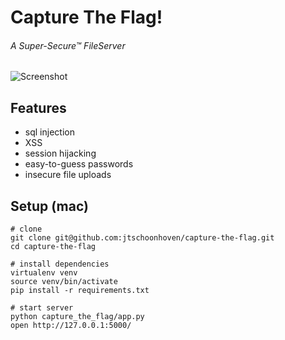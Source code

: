# Capture The Flag!
###### A Super-Secure™ FileServer

![Screenshot](http://i.imgur.com/W11Zchd.png)

## Features

- sql injection
- XSS
- session hijacking
- easy-to-guess passwords
- insecure file uploads

## Setup (mac)
```
# clone
git clone git@github.com:jtschoonhoven/capture-the-flag.git
cd capture-the-flag

# install dependencies
virtualenv venv
source venv/bin/activate
pip install -r requirements.txt

# start server
python capture_the_flag/app.py
open http://127.0.0.1:5000/
```
